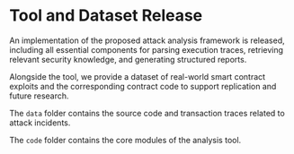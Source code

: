 # Tool and Dataset Release
An implementation of the proposed attack analysis framework is released, including all essential components for parsing execution traces, retrieving relevant security knowledge, and generating structured reports.

Alongside the tool, we provide a dataset of real-world smart contract exploits and the corresponding contract code to support replication and future research.

The `data` folder contains the source code and transaction traces related to attack incidents.

The `code` folder contains the core modules of the analysis tool.